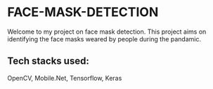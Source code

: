 # FACE-MASK-DETECTION
Welcome to my project on face mask detection. This project aims on identifying the face masks weared by people during the pandamic.
## Tech stacks used:
OpenCV, Mobile.Net, Tensorflow, Keras
